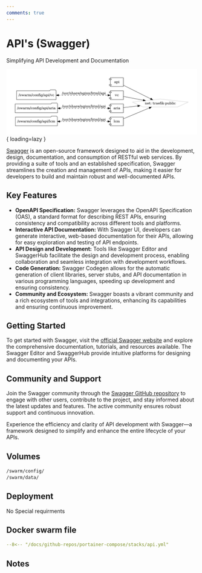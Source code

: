 ```yaml
---
comments: true
---
```


# API's (Swagger)

Simplifying API Development and Documentation

![api diagram](../assets/diagrams/api.png){ loading=lazy }

[Swagger](https://swagger.io/) is an open-source framework designed to aid in the development, design, documentation, and consumption of RESTful web services. By providing a suite of tools and an established specification, Swagger streamlines the creation and management of APIs, making it easier for developers to build and maintain robust and well-documented APIs.

## Key Features

- **OpenAPI Specification:** Swagger leverages the OpenAPI Specification (OAS), a standard format for describing REST APIs, ensuring consistency and compatibility across different tools and platforms.
- **Interactive API Documentation:** With Swagger UI, developers can generate interactive, web-based documentation for their APIs, allowing for easy exploration and testing of API endpoints.
- **API Design and Development:** Tools like Swagger Editor and SwaggerHub facilitate the design and development process, enabling collaboration and seamless integration with development workflows.
- **Code Generation:** Swagger Codegen allows for the automatic generation of client libraries, server stubs, and API documentation in various programming languages, speeding up development and ensuring consistency.
- **Community and Ecosystem:** Swagger boasts a vibrant community and a rich ecosystem of tools and integrations, enhancing its capabilities and ensuring continuous improvement.

## Getting Started

To get started with Swagger, visit the [official Swagger website](https://swagger.io/) and explore the comprehensive documentation, tutorials, and resources available. The Swagger Editor and SwaggerHub provide intuitive platforms for designing and documenting your APIs.

## Community and Support

Join the Swagger community through the [Swagger GitHub repository](https://github.com/swagger-api) to engage with other users, contribute to the project, and stay informed about the latest updates and features. The active community ensures robust support and continuous innovation.

Experience the efficiency and clarity of API development with Swagger—a framework designed to simplify and enhance the entire lifecycle of your APIs.


## Volumes

```bash
/swarm/config/
/swarm/data/
```

## Deployment
No Special requirments

## Docker swarm file
``` yaml linenums="1" 
--8<-- "/docs/github-repos/portainer-compose/stacks/api.yml"
```

## Notes

